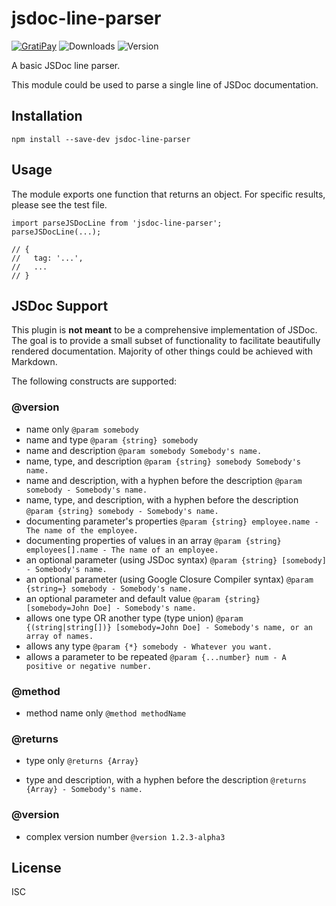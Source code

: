 # jsdoc-line-parser

[![GratiPay](https://img.shields.io/gratipay/user/alexgorbatchev.svg)](https://gratipay.com/alexgorbatchev/)
![Downloads](https://img.shields.io/npm/dm/jsdoc-line-parser.svg)
![Version](https://img.shields.io/npm/v/jsdoc-line-parser.svg)

A basic JSDoc line parser.

This module could be used to parse a single line of JSDoc documentation.

## Installation

```
npm install --save-dev jsdoc-line-parser
```

## Usage

The module exports one function that returns an object. For specific results, please see the test file.

```
import parseJSDocLine from 'jsdoc-line-parser';
parseJSDocLine(...);

// {
//   tag: '...',
//   ...
// }
```

## JSDoc Support

This plugin is **not meant** to be a comprehensive implementation of JSDoc. The goal is to provide a small subset of functionality to facilitate beautifully rendered documentation. Majority of other things could be achieved with Markdown.

The following constructs are supported:

### @version
* name only
  `@param somebody`
* name and type
  `@param {string} somebody`
* name and description
  `@param somebody Somebody's name.`
* name, type, and description
  `@param {string} somebody Somebody's name.`
* name and description, with a hyphen before the description
  `@param somebody - Somebody's name.`
* name, type, and description, with a hyphen before the description
  `@param {string} somebody - Somebody's name.`
* documenting parameter\'s properties
  `@param {string} employee.name - The name of the employee.`
* documenting properties of values in an array
  `@param {string} employees[].name - The name of an employee.`
* an optional parameter (using JSDoc syntax)
  `@param {string} [somebody] - Somebody's name.`
* an optional parameter (using Google Closure Compiler syntax)
  `@param {string=} somebody - Somebody's name.`
* an optional parameter and default value
  `@param {string} [somebody=John Doe] - Somebody's name.`
* allows one type OR another type (type union)
  `@param {(string|string[])} [somebody=John Doe] - Somebody's name, or an array of names.`
* allows any type
  `@param {*} somebody - Whatever you want.`
* allows a parameter to be repeated
  `@param {...number} num - A positive or negative number.`

### @method
* method name only
  `@method methodName`

### @returns
* type only
  `@returns {Array}`

* type and description, with a hyphen before the description
  `@returns {Array} - Somebody's name.`

### @version
* complex version number
  `@version 1.2.3-alpha3`

## License

ISC
